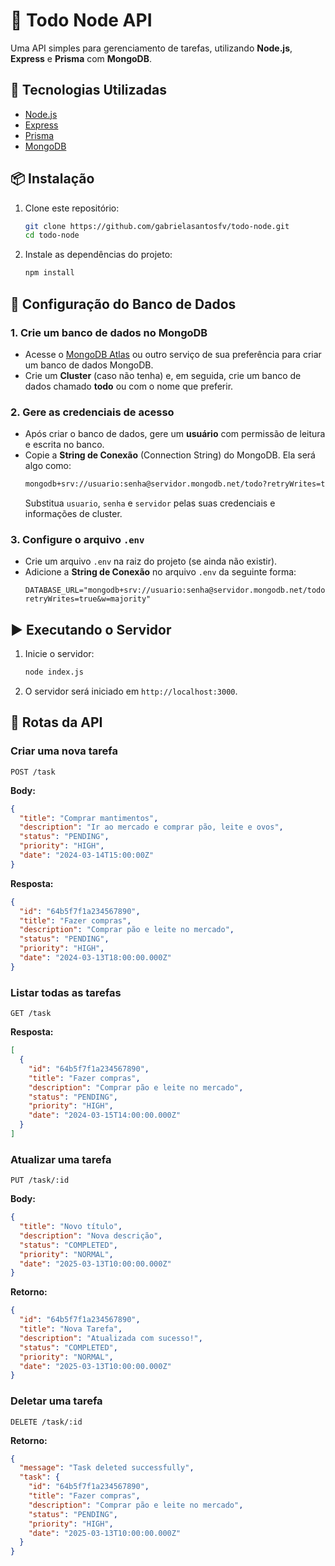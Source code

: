 # 📌 Todo Node API

Uma API simples para gerenciamento de tarefas, utilizando **Node.js**, **Express** e **Prisma** com **MongoDB**.

## 🚀 Tecnologias Utilizadas
- [Node.js](https://nodejs.org/)
- [Express](https://expressjs.com/)
- [Prisma](https://www.prisma.io/)
- [MongoDB](https://www.mongodb.com/)

## 📦 Instalação

1. Clone este repositório:
   ```sh
   git clone https://github.com/gabrielasantosfv/todo-node.git
   cd todo-node
   ```

2. Instale as dependências do projeto:

   ```sh
   npm install 
   ```

## 📌 Configuração do Banco de Dados

### 1. Crie um banco de dados no MongoDB
- Acesse o [MongoDB Atlas](https://www.mongodb.com/cloud/atlas) ou outro serviço de sua preferência para criar um banco de dados MongoDB.
- Crie um **Cluster** (caso não tenha) e, em seguida, crie um banco de dados chamado **todo** ou com o nome que preferir.

### 2. Gere as credenciais de acesso
- Após criar o banco de dados, gere um **usuário** com permissão de leitura e escrita no banco.
- Copie a **String de Conexão** (Connection String) do MongoDB. Ela será algo como:
  ```txt
  mongodb+srv://usuario:senha@servidor.mongodb.net/todo?retryWrites=true&w=majority
  ```
  Substitua `usuario`, `senha` e `servidor` pelas suas credenciais e informações de cluster.

### 3. Configure o arquivo `.env`
- Crie um arquivo `.env` na raiz do projeto (se ainda não existir).
- Adicione a **String de Conexão** no arquivo `.env` da seguinte forma:
  ```env
  DATABASE_URL="mongodb+srv://usuario:senha@servidor.mongodb.net/todo?retryWrites=true&w=majority"
  ```

## ▶️ Executando o Servidor

1. Inicie o servidor:
   ```sh
   node index.js
   ```
2. O servidor será iniciado em `http://localhost:3000`.

## 📌 Rotas da API

### Criar uma nova tarefa
`POST /task`

**Body:**
```json
{
  "title": "Comprar mantimentos",
  "description": "Ir ao mercado e comprar pão, leite e ovos",
  "status": "PENDING",
  "priority": "HIGH",
  "date": "2024-03-14T15:00:00Z"
}
```
**Resposta:**
```json
{
  "id": "64b5f7f1a234567890",
  "title": "Fazer compras",
  "description": "Comprar pão e leite no mercado",
  "status": "PENDING",
  "priority": "HIGH",
  "date": "2024-03-13T18:00:00.000Z"
}
```

### Listar todas as tarefas
`GET /task`

**Resposta:**
```json
[
  {
    "id": "64b5f7f1a234567890",
    "title": "Fazer compras",
    "description": "Comprar pão e leite no mercado",
    "status": "PENDING",
    "priority": "HIGH",
    "date": "2024-03-15T14:00:00.000Z"
  }
]
```

### Atualizar uma tarefa
`PUT /task/:id`

**Body:**
```json
{
  "title": "Novo título",
  "description": "Nova descrição",
  "status": "COMPLETED",
  "priority": "NORMAL",
  "date": "2025-03-13T10:00:00.000Z"
}
```

**Retorno:**
```json
{
  "id": "64b5f7f1a234567890",
  "title": "Nova Tarefa",
  "description": "Atualizada com sucesso!",
  "status": "COMPLETED",
  "priority": "NORMAL",
  "date": "2025-03-13T10:00:00.000Z"
}
```

### Deletar uma tarefa
`DELETE /task/:id`

**Retorno:**
```json
{
  "message": "Task deleted successfully",
  "task": {
    "id": "64b5f7f1a234567890",
    "title": "Fazer compras",
    "description": "Comprar pão e leite no mercado",
    "status": "PENDING",
    "priority": "HIGH",
    "date": "2025-03-13T10:00:00.000Z"
  }
}
```
